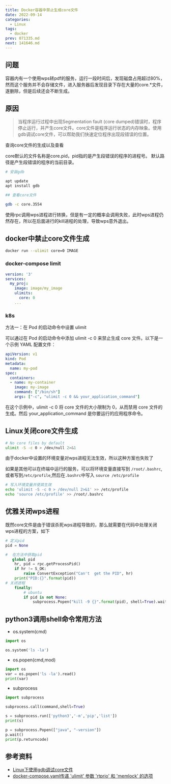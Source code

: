 ```yaml
---
title: Docker容器中禁止生成core文件
date: 2022-09-14
categories:
  - Linux
tags:
  - docker
prev: 071335.md
next: 141646.md
---
```




<!-- more -->

## 问题

容器内有一个使用wps转pdf的服务，运行一段时间后，发现磁盘占用超过80%，然而这个服务并不会存储文件，进入服务器后发现目录下存在大量的core.*文件，遂删除，但是后续还会不断生成。

## 原因

> 当程序运行过程中出现Segmentation fault (core dumped)错误时，程序停止运行，并产生core文件。core文件是程序运行状态的内存映象。使用gdb调试core文件，可以帮助我们快速定位程序出现段错误的位置。

查询core文件的生成以及查看

core默认的文件名称是core.pid，pid指的是产生段错误的程序的进程号。 默认路径是产生段错误的程序的当前目录。

```bash
# 安装gdb

apt update
apt install gdb

## 查看core文件

gdb -c core.3554
```

使用rpc调用wps进程进行转换，但是有一定的概率会调用失败，此时wps进程仍然存在，所以在后面进行的kill进程的处理，导致wps意外退出。

## docker中禁止core文件生成

```bash
docker run --ulimit core=0 IMAGE
```

### docker-compose limit


```yml
version: '3'
services:
  my_proj:
    image: image/my_image
    ulimits:
      core: 0
    ...
```

### k8s

方法一：在 Pod 的启动命令中设置 ulimit

可以通过在 Pod 的启动命令中添加 ulimit -c 0 来禁止生成 core 文件。以下是一个示例 YAML 配置文件：

```yaml
apiVersion: v1
kind: Pod
metadata:
  name: my-pod
spec:
  containers:
  - name: my-container
    image: my-image
    command: ["/bin/sh"]
    args: ["-c", "ulimit -c 0 && your_application_command"]
```

在这个示例中，ulimit -c 0 将 core 文件的大小限制为 0，从而禁用 core 文件的生成。然后 your_application_command 是你要运行的应用程序命令。

## Linux关闭core文件生成

```bash
# No core files by default
ulimit -S -c 0 > /dev/null 2>&1 
```

由于docker中设置的环境变量对wps进程无法生效，所以这种方案也失败了

如果是其他可以在终端中运行的服务，可以将环境变量直接写到 `/root/.bashrc`,
或者写到`/etc/profile`,然后在`.bashrc`中写入 `source /etc/profile`

```bash
# 写入环境变量并使其生效
echo 'ulimit -S -c 0 > /dev/null 2>&1' >> /etc/profile
echo 'source /etc/profile' >> /root/.bashrc
```

## 优雅关闭wps进程

既然core文件是由于错误杀死wps进程导致的，那么就需要在代码中处理关闭wps进程的方案，如下

```python
# 定义pid
pid = None

#  在方法中获取pid 
   global pid
    hr, pid = rpc.getProcessPid()
    if hr != S_OK:
        raise ConvertException("Can't  get the PID", hr)
    print("PID:{}".format(pid))
# 关闭进程
    finally:
        # ubuntu
        if pid is not None:
            subprocess.Popen("kill -9 {}".format(pid), shell=True).wait()
```

## python3调用shell命令常用方法

- os.system(cmd)

```python
import os

os.system('ls -la')
```

- os.popen(cmd,mod)

```python
import os
var = os.popen('ls -la').read()
print(var)
```

- subprocess

```python
import subprocess 

subprocess.call(command,shell=True)

s = subprocess.run(['python3','-m','pip','list'])
print(s)

p = subprocess.Popen(["java", "-version"])
p.wait()
print(p.returncode)
```

## 参考资料

- [Linux下使用gdb调试core文件](https://cloud.tencent.com/developer/article/1177442)
- [docker-compose.yaml传递 'ulimit' 参数 'rtprio' 和 'memlock' 的选项](https://stackoverflow.com/questions/54387308/)